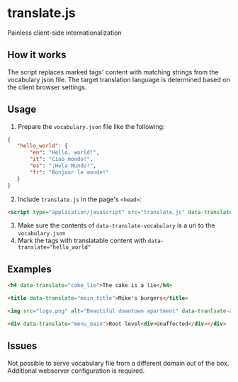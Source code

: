 # translate.js

Painless client-side internationalization

## How it works

The script replaces marked tags' content with matching strings from the vocabulary json file.
The target translation language is determined based on the client browser settings.

## Usage

 1. Prepare the `vocabulary.json` file like the following:
 ```json
{
    "hello_world": {
        "en": "Hello, world!",
        "it": "Ciao mondo!",
        "es": "¡Hola Mundo!",
        "fr": "Bonjour le monde!"
    }
}
```

 2. Include `translate.js` in the page's `<head>`:
 
 ```html
 <script type="application/javascript" src="translate.js" data-translate-vocabulary="vocabulary.json"></script>
 ```
 
 3. Make sure the contents of `data-translate-vocabulary` is a uri to the `vocabulary.json`
 4. Mark the tags with translatable content with `data-translate="hello_world"`
 
 ## Examples
 
 ```html
 <h4 data-translate="cake_lie">The cake is a lie</h4>
 ```

 ```html
 <title data-translate="main_title">Mike's burgers</title>
 ```

 ```html
 <img src="logo.png" alt="Beautiful downtown apartment" data-tranlsate-alt="downtown_apartment"/>
 ```
 
 ```html
 <div data-translate="menu_main">Root level<div>Unaffected</div></div>
 ```

 ## Issues
 Not possible to serve vocabulary file from a different domain out of the box. Additional webserver configuration is required.
